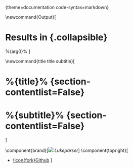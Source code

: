 {theme=documentation code-syntax=markdown}

\newcommand{Output}[
# Results in {.collapsible}
%{arg0}%
]


\newcommand{title title subtitle}[
# %{title}% {section-contentlist=False}

# %{subtitle}% {section-contentlist=False}
]


\component{brand}[![](https://avatars2.githubusercontent.com/u/47249302?s=25&v=4) *Lukeparser*]
\component{topright}[
- [\icon{fork}Github](github.com/lukeparser/lukeparser)
]
